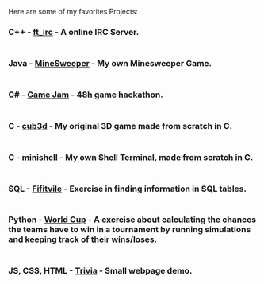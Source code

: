 Here are some of my favorites Projects:

### C++ - [ft_irc](https://github.com/42rteles-f/ft_irc) - A online  IRC Server.   <br><br>
### Java - [MineSweeper](https://github.com/RubensTFJ/mineSweeper) - My own Minesweeper Game. <br><br>
### C#   - [Game Jam](https://github.com/zico15/game-jam-42D) - 48h game hackathon. <br><br>
### C    - [cub3d](https://github.com/42rteles-f/cub3d) - My original 3D game made from scratch in C. <br><br>
### C    - [minishell](https://github.com/42rteles-f/minishell) - My own Shell Terminal, made from scratch in C. <br><br>
### SQL  - [Fifitvile](https://github.com/RubensTFJ/CS50---Introduction/tree/main/Week%207.%20SQL%20-%20fiftyville) - Exercise in finding information in SQL tables. <br><br>
### Python - [World Cup](https://github.com/RubensTFJ/CS50---Introduction/tree/main/Week%206.%20py%20-%20world-cup) - A exercise about calculating the chances the teams have to win in a tournament by running simulations and keeping track of their wins/loses. <br><br>
### JS, CSS, HTML - [Trivia](https://github.com/RubensTFJ/CS50---Introduction/tree/main/Week%208.%20JS%2C%20HTML%20-%20trivia) - Small webpage demo. <br><br>

